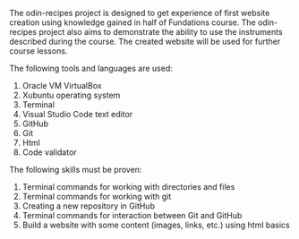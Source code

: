 The odin-recipes project is designed to get experience of first website creation using knowledge gained in half of Fundations course.
The odin-recipes project also aims to demonstrate the ability to use the instruments described during the course.
The created website will be used for further course lessons.

The following tools and languages are used:
1. Oracle VM VirtualBox
2. Xubuntu operating system
3. Terminal
4. Visual Studio Code text editor
5. GitHub
6. Git
7. Html
8. Code validator

The following skills must be proven:
1. Terminal commands for working with directories and files
2. Terminal commands for working with git
3. Creating a new repository in GitHub
4. Terminal commands for interaction between Git and GitHub
5. Build a website with some content (images, links, etc.) using html basics